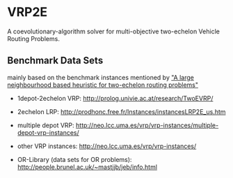 # VRP2E
A coevolutionary-algorithm solver for multi-objective two-echelon Vehicle Routing Problems.

## Benchmark Data Sets
mainly based on the benchmark instances mentioned by ["A large neighbourhood based heuristic for two-echelon routing problems"](http://www.sciencedirect.com/science/article/pii/S0305054816301459)

- 1depot-2echelon VRP: http://prolog.univie.ac.at/research/TwoEVRP/
- 2echelon LRP: http://prodhonc.free.fr/Instances/instancesLRP2E_us.htm
- multiple depot VRP: http://neo.lcc.uma.es/vrp/vrp-instances/multiple-depot-vrp-instances/
- other VRP instances: http://neo.lcc.uma.es/vrp/vrp-instances/


- OR-Library (data sets for OR problems): http://people.brunel.ac.uk/~mastjjb/jeb/info.html
